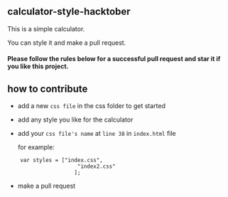## calculator-style-hacktober

This is a simple calculator.

You can style it and make a pull request.


#### Please follow the rules below for a successful pull request and star it if you like this project.


## how to contribute

- add a new `css file` in the css folder to get started
- add any style you like for the calculator 
- add your `css file's name` at `line 38` in `index.html` file

  for example: 
```
	var styles = ["index.css",
                      "index2.css"
                     ];
```
  
- make a pull request

